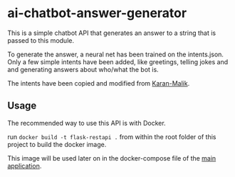 # ai-chatbot-answer-generator

This is a simple chatbot API that generates an answer to a string that is passed to this module.

To generate the answer, a neural net has been trained on the intents.json. Only a few simple intents have been added, like greetings, telling jokes and and generating answers about who/what the bot is.

The intents have been copied and modified from [Karan-Malik](https://github.com/Karan-Malik/Chatbot/blob/master/chatbot_codes/intents.json).

## Usage

The recommended way to use this API is with Docker.

run `docker build -t flask-restapi .` from within the root folder of this project to build the docker image.

This image will be used later on in the docker-compose file of the [main application](https://github.com/gradealx/ai-chatbot).
